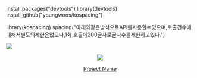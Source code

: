 install.packages("devtools")
library(devtools)
install_github("youngwoos/kospacing")

library(kospacing)
spacing("아래와같은방식으로API를사용할수있으며,호출건수에대해서별도의제한은없으나,1회 호출에200글자로글자수를제한하고있다.")


<!-- head -->
<img src="https://capsule-render.vercel.app/api?type=waving&color=auto&height=200&section=header&text=대학생_사회성_증대를_위한_모임_추천_서비스&fontSize=10" />


<!-- body -->
<p align="center">
  <img src="your-gif-url-here.gif">
</p>

<p align="center">
  <a href="link-to-your-project">Project Name</a>
</p>
